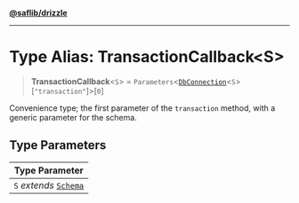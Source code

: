 [**@saflib/drizzle**](../index.md)

***

# Type Alias: TransactionCallback\<S\>

> **TransactionCallback**\<`S`\> = `Parameters`\<[`DbConnection`](DbConnection.md)\<`S`\>\[`"transaction"`\]\>\[`0`\]

Convenience type; the first parameter of the `transaction` method, with a
generic parameter for the schema.

## Type Parameters

| Type Parameter |
| ------ |
| `S` *extends* [`Schema`](Schema.md) |
